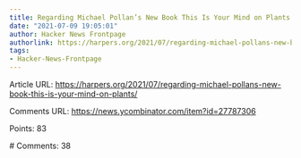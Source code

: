```yaml
---
title: Regarding Michael Pollan’s New Book This Is Your Mind on Plants
date: "2021-07-09 19:05:01"
author: Hacker News Frontpage
authorlink: https://harpers.org/2021/07/regarding-michael-pollans-new-book-this-is-your-mind-on-plants/
tags:
- Hacker-News-Frontpage
---
```


<p>Article URL: <a href="https://harpers.org/2021/07/regarding-michael-pollans-new-book-this-is-your-mind-on-plants/">https://harpers.org/2021/07/regarding-michael-pollans-new-book-this-is-your-mind-on-plants/</a></p>
<p>Comments URL: <a href="https://news.ycombinator.com/item?id=27787306">https://news.ycombinator.com/item?id=27787306</a></p>
<p>Points: 83</p>
<p># Comments: 38</p>
